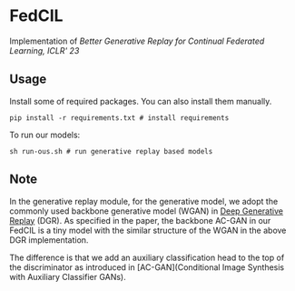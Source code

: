 # FedCIL

 Implementation of *Better Generative Replay for Continual Federated Learning, ICLR' 23*



## Usage

Install some of required packages. You can also install them manually.

```
pip install -r requirements.txt # install requirements
```

To run our models:

```
sh run-ous.sh # run generative replay based models
```



## Note

In the generative replay module, for the generative model, we adopt the commonly used backbone generative model (WGAN) in [Deep Generative Replay](https://github.com/kuc2477/pytorch-deep-generative-replay) (DGR). As specified in the paper, the backbone AC-GAN in our FedCIL is a tiny model with the similar structure of the WGAN in the above DGR implementation.

The difference is that we add an auxiliary classification head to the top of the discriminator as introduced in [AC-GAN](Conditional Image Synthesis with Auxiliary Classifier GANs).
